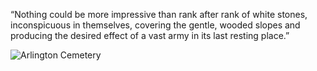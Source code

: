 “Nothing could be more impressive than rank after rank of white stones, inconspicuous in themselves, covering the gentle, wooded slopes and producing the desired effect of a vast army in its last resting place.”

<img src="/web1-sp/img/arlington.JPG" alt="Arlington Cemetery">
